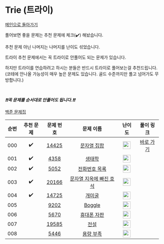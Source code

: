 # Trie (트라이)

[메인으로 돌아가기](https://github.com/tony9402/baekjoon)

풀어보면 좋을 문제는 추천 문제에 체크(:heavy_check_mark:) 해놨습니다.

추천 문제 아닌 나머지는 나머지를 난이도 섞었습니다.

트라이 추천 문제에서는 꼭 트라이로 안풀어도 되는 문제가 있습니다.

하지만 트라이를 연습하려고 하시는 분들은 반드시 트라이로 풀어보는걸 추천드립니다.
(코테에 안나올 가능성이 매우 높은 문제도 있습니다. 골드 수준까지만 풀고 넘어가도 무방합니다.)

<br>

***❗️❗️꼭 문제를 순서대로 안풀어도 됩니다.❗️❗️***

[백준 문제집](https://www.acmicpc.net/workbook/view/6785)


|순번|추천 문제|문제 번호|문제 이름|난이도|풀이 링크|
|:--:|:--:|:--:|:--:|:--:|:--:|
|000|:heavy_check_mark:|<a href="https://www.acmicpc.net/problem/14425" target="_blank">14425</a>|<a href="https://www.acmicpc.net/problem/14425" target="_blank">문자열 집합</a>|<img height="25px" width="25px" src="https://static.solved.ac/tier_small/7.svg"/>|<a href="./../../solution/trie/14425/main.py" target="_blank">바로 가기</a>|
|001|:heavy_check_mark:|<a href="https://www.acmicpc.net/problem/4358" target="_blank">4358</a>|<a href="https://www.acmicpc.net/problem/4358" target="_blank">생태학</a>|<img height="25px" width="25px" src="https://static.solved.ac/tier_small/9.svg"/>||
|002|:heavy_check_mark:|<a href="https://www.acmicpc.net/problem/5052" target="_blank">5052</a>|<a href="https://www.acmicpc.net/problem/5052" target="_blank">전화번호 목록</a>|<img height="25px" width="25px" src="https://static.solved.ac/tier_small/12.svg"/>||
|003|:heavy_check_mark:|<a href="https://www.acmicpc.net/problem/20166" target="_blank">20166</a>|<a href="https://www.acmicpc.net/problem/20166" target="_blank">문자열 지옥에 빠진 호석</a>|<img height="25px" width="25px" src="https://static.solved.ac/tier_small/12.svg"/>||
|004|:heavy_check_mark:|<a href="https://www.acmicpc.net/problem/14725" target="_blank">14725</a>|<a href="https://www.acmicpc.net/problem/14725" target="_blank">개미굴</a>|<img height="25px" width="25px" src="https://static.solved.ac/tier_small/13.svg"/>||
|005||<a href="https://www.acmicpc.net/problem/9202" target="_blank">9202</a>|<a href="https://www.acmicpc.net/problem/9202" target="_blank">Boggle</a>|<img height="25px" width="25px" src="https://static.solved.ac/tier_small/16.svg"/>||
|006||<a href="https://www.acmicpc.net/problem/5670" target="_blank">5670</a>|<a href="https://www.acmicpc.net/problem/5670" target="_blank">휴대폰 자판</a>|<img height="25px" width="25px" src="https://static.solved.ac/tier_small/17.svg"/>||
|007||<a href="https://www.acmicpc.net/problem/19585" target="_blank">19585</a>|<a href="https://www.acmicpc.net/problem/19585" target="_blank">전설</a>|<img height="25px" width="25px" src="https://static.solved.ac/tier_small/18.svg"/>||
|008||<a href="https://www.acmicpc.net/problem/5446" target="_blank">5446</a>|<a href="https://www.acmicpc.net/problem/5446" target="_blank">용량 부족</a>|<img height="25px" width="25px" src="https://static.solved.ac/tier_small/18.svg"/>||